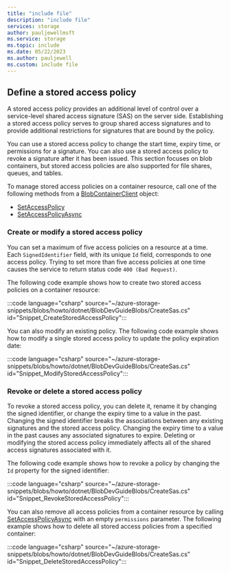 ```yaml
---
title: "include file"
description: "include file"
services: storage
author: pauljewellmsft
ms.service: storage
ms.topic: include
ms.date: 05/22/2023
ms.author: pauljewell
ms.custom: include file
---
```


## Define a stored access policy

A stored access policy provides an additional level of control over a service-level shared access signature (SAS) on the server side. Establishing a stored access policy serves to group shared access signatures and to provide additional restrictions for signatures that are bound by the policy.

You can use a stored access policy to change the start time, expiry time, or permissions for a signature. You can also use a stored access policy to revoke a signature after it has been issued. This section focuses on blob containers, but stored access policies are also supported for file shares, queues, and tables.

To manage stored access policies on a container resource, call one of the following methods from a [BlobContainerClient](/dotnet/api/azure.storage.blobs.blobcontainerclient) object:

- [SetAccessPolicy](/dotnet/api/azure.storage.blobs.blobcontainerclient.setaccesspolicy)
- [SetAccessPolicyAsync](/dotnet/api/azure.storage.blobs.blobcontainerclient.setaccesspolicyasync)

### Create or modify a stored access policy

You can set a maximum of five access policies on a resource at a time. Each `SignedIdentifier` field, with its unique `Id` field, corresponds to one access policy. Trying to set more than five access policies at one time causes the service to return status code `400 (Bad Request)`.

The following code example shows how to create two stored access policies on a container resource:

:::code language="csharp" source="~/azure-storage-snippets/blobs/howto/dotnet/BlobDevGuideBlobs/CreateSas.cs" id="Snippet_CreateStoredAccessPolicy":::

You can also modify an existing policy. The following code example shows how to modify a single stored access policy to update the policy expiration date:

:::code language="csharp" source="~/azure-storage-snippets/blobs/howto/dotnet/BlobDevGuideBlobs/CreateSas.cs" id="Snippet_ModifyStoredAccessPolicy":::

### Revoke or delete a stored access policy

To revoke a stored access policy, you can delete it, rename it by changing the signed identifier, or change the expiry time to a value in the past. Changing the signed identifier breaks the associations between any existing signatures and the stored access policy. Changing the expiry time to a value in the past causes any associated signatures to expire. Deleting or modifying the stored access policy immediately affects all of the shared access signatures associated with it.

The following code example shows how to revoke a policy by changing the `Id` property for the signed identifier:

:::code language="csharp" source="~/azure-storage-snippets/blobs/howto/dotnet/BlobDevGuideBlobs/CreateSas.cs" id="Snippet_RevokeStoredAccessPolicy":::

You can also remove all access policies from a container resource by calling [SetAccessPolicyAsync](/dotnet/api/azure.storage.blobs.blobcontainerclient.setaccesspolicyasync) with an empty `permissions` parameter. The following example shows how to delete all stored access policies from a specified container:

:::code language="csharp" source="~/azure-storage-snippets/blobs/howto/dotnet/BlobDevGuideBlobs/CreateSas.cs" id="Snippet_DeleteStoredAccessPolicy":::
